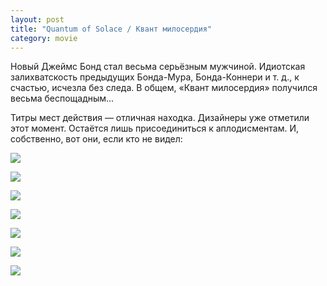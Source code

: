 ```yaml
---
layout: post
title: "Quantum of Solace / Квант милосердия"
category: movie
---
```

Новый Джеймс Бонд стал весьма серьёзным мужчиной. Идиотская залихватскость предыдущих Бонда-Мура, Бонда-Коннери и т. д., к счастью, исчезла без следа. В общем, «Квант милосердия» получился весьма беспощадным...

Титры мест действия — отличная находка. Дизайнеры уже отметили этот момент. Остаётся лишь присоединиться к аплодисментам. И, собственно, вот они, если кто не видел:

![](https://pics.livejournal.com/quillcraft/pic/0005z4c0)

![](https://pics.livejournal.com/quillcraft/pic/00060w6d)

![](https://pics.livejournal.com/quillcraft/pic/00061x9h)

![](https://pics.livejournal.com/quillcraft/pic/00062xpt)

![](https://pics.livejournal.com/quillcraft/pic/000637hd)

![](https://pics.livejournal.com/quillcraft/pic/00064s84)

![](https://pics.livejournal.com/quillcraft/pic/00065qq3)
